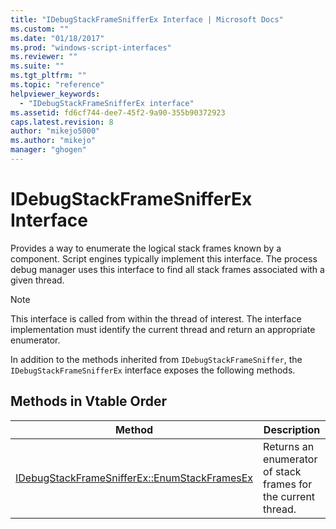 ```yaml
---
title: "IDebugStackFrameSnifferEx Interface | Microsoft Docs"
ms.custom: ""
ms.date: "01/18/2017"
ms.prod: "windows-script-interfaces"
ms.reviewer: ""
ms.suite: ""
ms.tgt_pltfrm: ""
ms.topic: "reference"
helpviewer_keywords: 
  - "IDebugStackFrameSnifferEx interface"
ms.assetid: fd6cf744-dee7-45f2-9a90-355b90372923
caps.latest.revision: 8
author: "mikejo5000"
ms.author: "mikejo"
manager: "ghogen"
---
```

# IDebugStackFrameSnifferEx Interface
Provides a way to enumerate the logical stack frames known by a component. Script engines typically implement this interface. The process debug manager uses this interface to find all stack frames associated with a given thread.  
  
> [!NOTE]
>  This interface is called from within the thread of interest. The interface implementation must identify the current thread and return an appropriate enumerator.  
  
 In addition to the methods inherited from `IDebugStackFrameSniffer`, the `IDebugStackFrameSnifferEx` interface exposes the following methods.  
  
## Methods in Vtable Order  
  
|Method|Description|  
|------------|-----------------|  
|[IDebugStackFrameSnifferEx::EnumStackFramesEx](../../winscript/reference/idebugstackframesnifferex-enumstackframesex.md)|Returns an enumerator of stack frames for the current thread.|